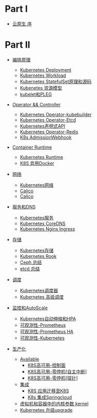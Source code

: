 
# Part I
- [云原生  序](README.md)

# Part II
- [编排原理]() 
  - [Kubernetes Deployment](/cloudNative/k8sDeployment.md)
  - [Kubernetes Workload](/cloudNative/k8sResource.md)
  - [Kubernetes StatefulSet原理和源码](/cloudNative/k8sStatefulSet.md) 
  - [Kubenetes 资源模型](/cloudNative/k8sResouceModel.md) 
  - [kubelet和PLEG](/cloudNative/k8sPLEG.md)

- [Operator && Controller]() 
  - [Kubernetes Operator-kubebuilder ](/cloudNative/k8s-operator.md)
  - [Kubernetes Operator-Etcd](/cloudNative/k8sOperator.md)
  - [Kubernetes声明式API](/cloudNative/k8sDeclarativeAPI.md)
  - [Kubernetes Operator-Redis](/cloudNative/k8sOperator-redis.md)
  - [K8s AdmissionWebhook](/cloudNative/k8sAdmissionWebhook.md)

- [Container Runtime]() 
  - [Kubernetes Runtime](/cloudNative/k8sRuntime.md)
  - [K8S 弃用Docker](/cloudNative/k8sAbandonDocker.md)

- [网络]() 
  - [Kubernetes网络](/cloudNative/k8sNetwork.md)
  - [Calico](/cloudNative/k8sCalico.md)
  - [Calico](/cloudNative/k8sCalico1.md)

- [服务和DNS]() 
  - [Kubernetes服务](/cloudNative/k8sService.md)
  - [Kubernetes CoreDNS](/cloudNative/k8sDNS.md)
  - [Kubernetes Nginx Ingress](/cloudNative/k8sIngressNginx.md)

- [存储]() 
  - [Kubernetes存储](/cloudNative/k8sStorage.md)
  - [Kubernetes Rook](/cloudNative/k8sRook.md)
  - [Ceph 总结](/cloudNative/ceph.md)
  - [etcd 总结](/cloudNative/etcd.md)

- [调度]() 
  - [Kubernetes调度器](/cloudNative/k8sScheduler.md)
  - [Kubernetes 高级调度](/cloudNative/k8sAdvancedScheduling.md)

- [监控和AutoScale]() 
  - [Kubernetes自动伸缩和HPA](/cloudNative/k8sAutoScale.md)
  - [可观测性-Prometheus](/cloudNative/observabilityPrometheus.md)
  - [可观测性-Prometheus HA ](/cloudNative/observabilityPrometheusHA.md)
  - [可观测性-Kubernetes](/cloudNative/k8sObservability.md)

- [生产化]() 
  - [Available]()
      - [K8S高可用-控制面](/cloudNative/k8sHA.md)
      - [K8S高可用-零停机[自主中断]](/cloudNative/k8sAvailable.md)
      - [K8S高可用-零停机[探针]](/cloudNative/k8sAvailableHealth.md)
  - [集成]()
      - [K8S 应用迁移至K8S](/cloudNative/k8sAppMigrate.md)
      - [K8s 集成Springcloud](/cloudNative/k8sSpringcloud.md)
  - [虚拟机和容器中的内核参数 kernel](/cloudNative/linuxKernelParam.md)
  - [Kubernetes 升级upgrade](/cloudNative/k8sUpgrade.md)